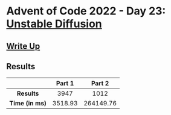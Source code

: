 # Advent of Code 2022 - Day 23: [Unstable Diffusion](https://adventofcode.com/2022/day/23)

## [Write Up](https://codingap.github.io/advent-of-code/writeups/2022/day23)

## Results

|                  | **Part 1** | **Part 2** |
| :--------------: | :--------: | :--------: |
|   **Results**    | 3947 | 1012 |
| **Time (in ms)** | 3518.93 | 264149.76 |
